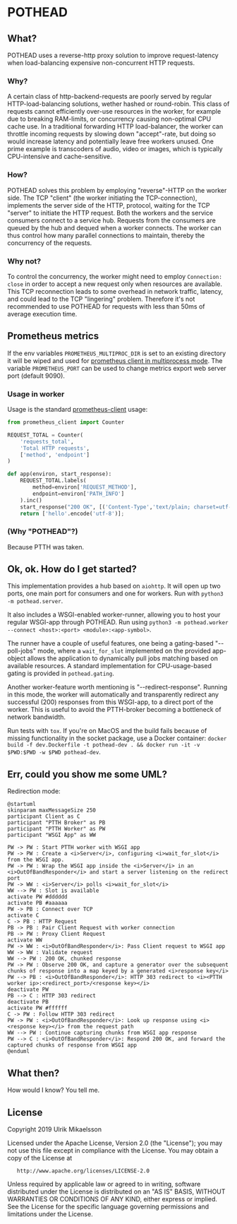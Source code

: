 POTHEAD
=======

What?
-----

POTHEAD uses a reverse-http proxy solution to improve request-latency when load-balancing expensive non-concurrent HTTP requests.

### Why?
A certain class of http-backend-requests are poorly served by regular HTTP-load-balancing solutions, wether hashed or round-robin. This class of requests cannot efficiently over-use resources in the worker, for example due to breaking RAM-limits, or concurrency causing non-optimal CPU cache use. In a traditional forwarding HTTP load-balancer, the worker can throttle incoming requests by slowing down "accept"-rate, but doing so would increase latency and potentially leave free workers unused. One prime example is transcoders of audio, video or images, which is typically CPU-intensive and cache-sensitive.

### How?
POTHEAD solves this problem by employing "reverse"-HTTP on the worker side. The TCP "client" (the worker initiating the TCP-connection), implements the server side of the HTTP, protocol, waiting for the TCP "server" to initiate the HTTP request. Both the workers and the service consumers connect to a service hub. Requests from the consumers are queued by the hub and dequed when a worker connects. The worker can thus control how many parallel connections to maintain, thereby the concurrency of the requests.

### Why not?
To control the concurrency, the worker might need to employ `Connection: close` in order to accept a new request only when resources are available. This TCP reconnection leads to some overhead in network traffic, latency, and could lead to the TCP "lingering" problem. Therefore it's not recommended to use POTHEAD for requests with less than 50ms of average execution time.

## Prometheus metrics
If the env variables `PROMETHEUS_MULTIPROC_DIR` is set to an existing directory it will be wiped and used for [prometheus client in multiprocess mode](https://prometheus.github.io/client_python/multiprocess/). The variable `PROMETHEUS_PORT` can be used to change metrics export web server port (default 9090).

### Usage in worker

Usage is the standard [prometheus-client](https://prometheus.github.io/client_python/) usage:

```python
from prometheus_client import Counter

REQUEST_TOTAL = Counter(
    'requests_total',
    'Total HTTP requests',
    ['method', 'endpoint']
)

def app(environ, start_response):
    REQUEST_TOTAL.labels(
        method=environ['REQUEST_METHOD'],
        endpoint=environ['PATH_INFO']
    ).inc()
    start_response("200 OK", [('Content-Type','text/plain; charset=utf-8')])
    return ['hello'.encode('utf-8')];
```

### (Why "POTHEAD"?)
Because PTTH was taken.

Ok, ok. How do I get started?
-----------------------------
This implementation provides a hub based on `aiohttp`. It will open up two ports, one main port for consumers and one for workers. Run with `python3 -m pothead.server`.

It also includes a WSGI-enabled worker-runner, allowing you to host your regular WSGI-app through POTHEAD. Run using `python3 -m pothead.worker --connect <host>:<port> <module>:<app-symbol>`.

The runner have a couple of useful features, one being a gating-based "--poll-jobs" mode, where a `wait_for_slot` implemented on the provided app-object allows the application to dynamically pull jobs matching based on available resources. A standard implementation for CPU-usage-based gating is provided in `pothead.gating`.

Another worker-feature worth mentioning is "--redirect-response". Running in this mode, the worker will automatically and transparently redirect any successful (200) responses from this WSGI-app, to a direct port of the worker. This is useful to avoid the PTTH-broker becoming a bottleneck of network bandwidth.

Run tests with `tox`. If you're on MacOS and the build fails because of missing functionality in the socket package, use a Docker container: `docker build -f dev.Dockerfile -t pothead-dev . && docker run -it -v $PWD:$PWD -w $PWD pothead-dev`.

Err, could you show me some UML?
--------------------------------

Redirection mode:
```plantuml
@startuml
skinparam maxMessageSize 250
participant Client as C
participant "PTTH Broker" as PB
participant "PTTH Worker" as PW
participant "WSGI App" as WW

PW -> PW : Start PTTH worker with WSGI app
PW -> PW : Create a <i>Server</i>, configuring <i>wait_for_slot</i> from the WSGI app.
PW -> PW : Wrap the WSGI app inside the <i>Server</i> in an <i>OutOfBandResponder</i> and start a server listening on the redirect port
PW -> WW : <i>Server</i> polls <i>wait_for_slot</i>
WW --> PW : Slot is available
activate PW #dddddd
activate PB #aaaaaa
PW -> PB : Connect over TCP
activate C
C -> PB : HTTP Request
PB -> PB : Pair Client Request with worker connection
PB -> PW : Proxy Client Request
activate WW
PW -> WW : <i>OutOfBandResponder</i>: Pass Client request to WSGI app
WW -> WW : Validate request
WW --> PW : 200 OK, chunked response
PW -> PW : Observe 200 OK, and capture a generator over the subsequent chunks of response into a map keyed by a generated <i>response key</i>
PW --> PB : <i>OutOfBandResponder</i>: HTTP 303 redirect to <i><PTTH worker ip>:<redirect_port>/<response key></i>
deactivate PW
PB --> C : HTTP 303 redirect
deactivate PB
activate PW #ffffff
C -> PW : Follow HTTP 303 redirect
PW -> PW : <i>OutOfBandResponder</i>: Look up response using <i><response key></i> from the request path
WW --> PW : Continue capturing chunks from WSGI app response
PW --> C : <i>OutOfBandResponder</i>: Respond 200 OK, and forward the captured chunks of response from WSGI app
@enduml
```

What then?
----------
How would I know? You tell me.

License
-------
Copyright 2019 Ulrik Mikaelsson

   Licensed under the Apache License, Version 2.0 (the "License");
   you may not use this file except in compliance with the License.
   You may obtain a copy of the License at

       http://www.apache.org/licenses/LICENSE-2.0

   Unless required by applicable law or agreed to in writing, software
   distributed under the License is distributed on an "AS IS" BASIS,
   WITHOUT WARRANTIES OR CONDITIONS OF ANY KIND, either express or implied.
   See the License for the specific language governing permissions and
   limitations under the License.
